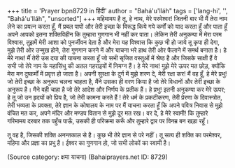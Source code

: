 +++
title = 'Prayer bpn8729 in हिंदी'
author = "Bahá'u'lláh"
tags = ['lang-hi', '', "Bahá'u'lláh", "unsorted"]
+++
महिमामय है तू, हे नाथ, मेरे परमेश्वर! जितनी बार भी मैं तेरा नाम लेने का प्रयत्न करता हूँ, मैं प्रबल पापों और तेरी इच्छा के विरूद्ध किये गये कर्मों को याद करता हूँ और पाता हूँ अपने आपको इतना शक्तिविहीन कि तुम्हारा गुणगान भी नहीं कर पाता। लेकिन तेरी अनुकम्पा में मेरा परम विश्वास, तुझमें मेरी आशा को पुनर्जीवन देता है और मेरा यह विश्वास कि कुछ भी हो जाये तू कृपा ही देगा, मुझे तेरी ओर उन्मुख होने, तेरा गुणगान करने में और याचना भरे हाथ तेरी ओर फैलाने में समर्थ बनाता है। हे मेरे नाथ! मैंं तेरी उस दया की याचना करता हूँ जो सभी सृजित वस्तुओं में श्रेष्ठ है और जिसके साक्षी हैं वे सभी जो तेरे नाम के महासिंधु की अतल गहराइयों में निमग्न हैं। हे मेरे नाथ! मुझे मेरे ऊपर मत छोड़, क्योंकि मेरा मन दुष्कर्मों में प्रवृत्त हो जाता है। अपनी सुरक्षा के दुर्ग में मुझे शरण दे, मेरी रक्षा कर! मैं वह हूँ, हे मेरे प्रभु! जो तेरी इच्छा के अनुरूप चलना चाहता है, मैंने उसका ही वरण किया है जो तेरे	विधानों और तेरी इच्छा के अनुरूप है। मैने वही चाहा है जो तेरे आदेश और निर्णय के प्रतीक हैं। हे प्रभु! इतनी अनुकम्पा कर मेरे ऊपर; हे तू जो उन हृदयों को प्रिय है, जो तेरी कामना करते हैं ! तेरे धर्म के प्रकटीकरण, तेरी प्रेरणा के दिवास्त्रोत, तेरी भव्यता के प्रवक्ता, तेरे ज्ञान के कोषालय के नाम पर मैं याचना करता हूँ कि अपने पवित्र निवास से मुझे वंचित मत कर, अपने मंदिर और मण्डप वितान से मुझे दूर मत रख। वर दे, हे मेरे स्वामी! कि तुम्हारे गरिमामय दरबार तक पहुँच पाऊँ, उसकी ही परिक्रमा करूँ और तुम्हारे द्वार पर विनम्र बन खड़ा रहूँ।

तू वह है, जिसकी शक्ति अनन्तकाल से है। कुछ भी तेरे ज्ञान से परे नहीं। तू सत्य ही शक्ति का परमेश्वर, महिमा और प्रज्ञा का प्रभु है। ईश्वर का गुणगान हो, जो सभी लोकों का स्वामी है।

(Source category: क्षमा याचना)
(Bahaiprayers.net ID: 8729)
